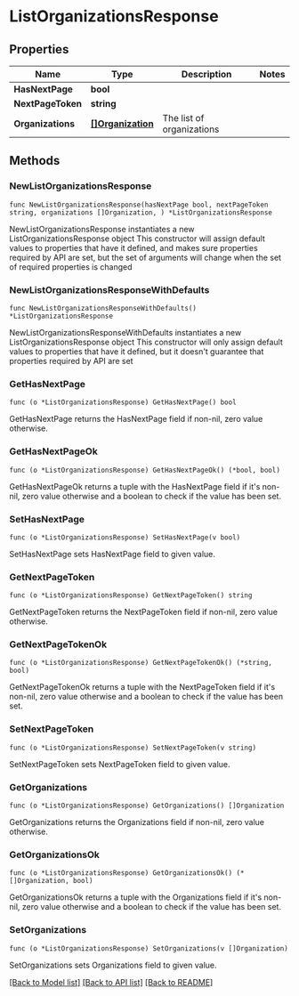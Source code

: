 # ListOrganizationsResponse

## Properties

Name | Type | Description | Notes
------------ | ------------- | ------------- | -------------
**HasNextPage** | **bool** |  | 
**NextPageToken** | **string** |  | 
**Organizations** | [**[]Organization**](Organization.md) | The list of organizations | 

## Methods

### NewListOrganizationsResponse

`func NewListOrganizationsResponse(hasNextPage bool, nextPageToken string, organizations []Organization, ) *ListOrganizationsResponse`

NewListOrganizationsResponse instantiates a new ListOrganizationsResponse object
This constructor will assign default values to properties that have it defined,
and makes sure properties required by API are set, but the set of arguments
will change when the set of required properties is changed

### NewListOrganizationsResponseWithDefaults

`func NewListOrganizationsResponseWithDefaults() *ListOrganizationsResponse`

NewListOrganizationsResponseWithDefaults instantiates a new ListOrganizationsResponse object
This constructor will only assign default values to properties that have it defined,
but it doesn't guarantee that properties required by API are set

### GetHasNextPage

`func (o *ListOrganizationsResponse) GetHasNextPage() bool`

GetHasNextPage returns the HasNextPage field if non-nil, zero value otherwise.

### GetHasNextPageOk

`func (o *ListOrganizationsResponse) GetHasNextPageOk() (*bool, bool)`

GetHasNextPageOk returns a tuple with the HasNextPage field if it's non-nil, zero value otherwise
and a boolean to check if the value has been set.

### SetHasNextPage

`func (o *ListOrganizationsResponse) SetHasNextPage(v bool)`

SetHasNextPage sets HasNextPage field to given value.


### GetNextPageToken

`func (o *ListOrganizationsResponse) GetNextPageToken() string`

GetNextPageToken returns the NextPageToken field if non-nil, zero value otherwise.

### GetNextPageTokenOk

`func (o *ListOrganizationsResponse) GetNextPageTokenOk() (*string, bool)`

GetNextPageTokenOk returns a tuple with the NextPageToken field if it's non-nil, zero value otherwise
and a boolean to check if the value has been set.

### SetNextPageToken

`func (o *ListOrganizationsResponse) SetNextPageToken(v string)`

SetNextPageToken sets NextPageToken field to given value.


### GetOrganizations

`func (o *ListOrganizationsResponse) GetOrganizations() []Organization`

GetOrganizations returns the Organizations field if non-nil, zero value otherwise.

### GetOrganizationsOk

`func (o *ListOrganizationsResponse) GetOrganizationsOk() (*[]Organization, bool)`

GetOrganizationsOk returns a tuple with the Organizations field if it's non-nil, zero value otherwise
and a boolean to check if the value has been set.

### SetOrganizations

`func (o *ListOrganizationsResponse) SetOrganizations(v []Organization)`

SetOrganizations sets Organizations field to given value.



[[Back to Model list]](../README.md#documentation-for-models) [[Back to API list]](../README.md#documentation-for-api-endpoints) [[Back to README]](../README.md)



